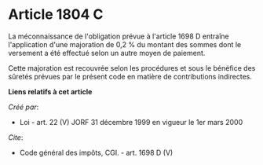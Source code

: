# Article 1804 C

La méconnaissance de l'obligation prévue à l'article 1698 D entraîne l'application d'une majoration de 0,2 % du montant des
sommes dont le versement a été effectué selon un autre moyen de paiement. 

Cette majoration est recouvrée selon les procédures et sous le bénéfice des sûretés prévues par le présent code en matière de
contributions indirectes.

**Liens relatifs à cet article**

_Créé par_:

  - Loi - art. 22 (V) JORF 31 décembre 1999 en vigueur le 1er mars 2000

_Cite_:

  - Code général des impôts, CGI. - art. 1698 D (V)
